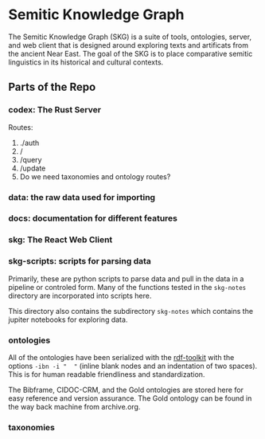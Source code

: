 # Semitic Knowledge Graph

The Semitic Knowledge Graph (SKG) is a suite of tools, ontologies, server, and web
client that is designed around exploring texts and artificats from the ancient
Near East. The goal of the SKG is to place comparative semitic linguistics in
its historical and cultural contexts. 


## Parts of the Repo

### codex: The Rust Server 

Routes:

1. ./auth
1. / 
1. /query 
1. /update 
1. Do we need taxonomies and ontology routes?


### data: the raw data used for importing

### docs: documentation for different features 

### skg: The React Web Client 

### skg-scripts: scripts for parsing data 

Primarily, these are python scripts to parse data and pull in the data in a
pipeline or controled form. Many of the functions tested in the `skg-notes`
directory are incorporated into scripts here.

This directory also contains the subdirectory `skg-notes` which contains the
jupiter notebooks for exploring data.


### ontologies 

All of the ontologies have been serialized with the
[rdf-toolkit](https://github.com/edmcouncil/rdf-toolkit) with the options
`-ibn -i "  "` (inline blank nodes and an indentation of two spaces). This is
for human readable friendliness and standardization. 

The Bibframe, CIDOC-CRM, and the Gold ontologies are stored here for easy
reference and version assurance. The Gold ontology can be found in the way
back machine from archive.org. 

### taxonomies 



